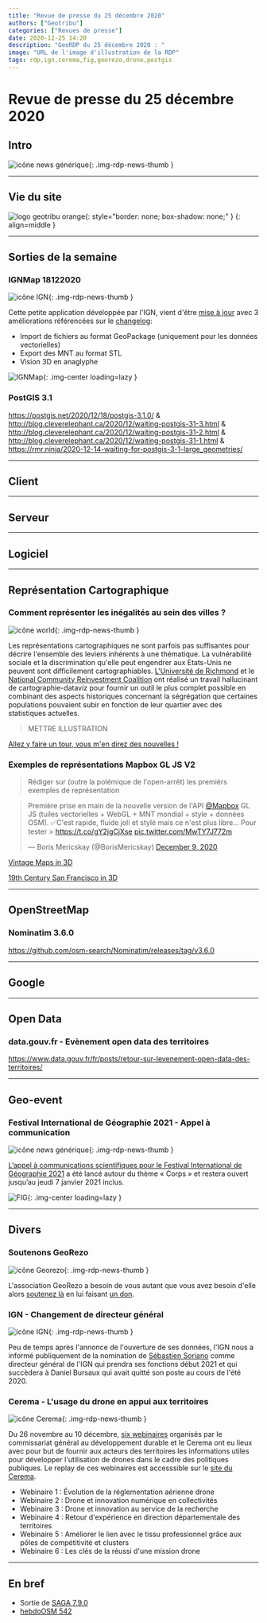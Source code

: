 ```yaml
---
title: "Revue de presse du 25 décembre 2020"
authors: ["Geotribu"]
categories: ["Revues de presse"]
date: 2020-12-25 14:20
description: "GeoRDP du 25 décembre 2020 : "
image: "URL de l'image d'illustration de la RDP"
tags: rdp,ign,cerema,fig,georezo,drone,postgis
---
```


# Revue de presse du 25 décembre 2020

## Intro

![icône news générique](https://cdn.geotribu.fr/img/internal/icons-rdp-news/news.png "News"){: .img-rdp-news-thumb }

----

## Vie du site

![logo geotribu orange](https://cdn.geotribu.fr/img/internal/charte/geotribu_logo_rectangle_384x80.png "logo geotribu orange"){: style="border: none; box-shadow: none;" }
{: align=middle }

----

## Sorties de la semaine

### IGNMap 18122020

![icône IGN](https://cdn.geotribu.fr/img/logos-icones/entreprises_association/ign.png "IGNMap"){: .img-rdp-news-thumb }

Cette petite application développée par l'IGN, vient d'être [mise à jour](http://ignmap.ign.fr/spip.php?article90) avec 3 améliorations référencées sur le [changelog](http://ignmap.ign.fr/spip.php?article89):

- Import de fichiers au format GeoPackage (uniquement pour les données vectorielles)
- Export des MNT au format STL
- Vision 3D en anaglyphe

![IGNMap](https://cdn.geotribu.fr/img/articles-blog-rdp/logiciels/IGNMap/ignmap_anaglyphes.png "IGNMap"){: .img-center loading=lazy }

### PostGIS 3.1

<https://postgis.net/2020/12/18/postgis-3.1.0/> & <http://blog.cleverelephant.ca/2020/12/waiting-postgis-31-3.html> & <http://blog.cleverelephant.ca/2020/12/waiting-postgis-31-2.html> & <http://blog.cleverelephant.ca/2020/12/waiting-postgis-31-1.html> & <https://rmr.ninja/2020-12-14-waiting-for-postgis-3-1-large_geometries/>

----

## Client

----

## Serveur

----

## Logiciel

----

## Représentation Cartographique

### Comment représenter les inégalités au sein des villes ?

![icône world](https://cdn.geotribu.fr/img/internal/icons-rdp-news/world.png "World"){: .img-rdp-news-thumb }

Les représentations cartographiques ne sont parfois pas suffisantes pour décrire l'ensemble des leviers inhérents à une thématique. La vulnérabilité sociale et la discrimination qu'elle peut engendrer aux Etats-Unis ne peuvent sont difficilement cartographiables. [L'Université de Richmond]([https://dsl.richmond.edu/](https://dsl.richmond.edu/)) et le [National Community Reinvestment Coalition]([https://www.ncrc.org/](https://www.ncrc.org/)) ont réalisé un travail hallucinant de cartographie-dataviz pour fournir un outil le plus complet possible en combinant des aspects historiques concernant la ségrégation que certaines populations pouvaient subir en fonction de leur quartier avec des statistiques actuelles.

>METTRE ILLUSTRATION

[Allez y faire un tour, vous m'en direz des nouvelles !]([https://dsl.richmond.edu/socialvulnerability/](https://dsl.richmond.edu/socialvulnerability/))

### Exemples de représentations Mapbox GL JS V2

>Rédiger sur (outre la polémique de l'open-arrêt) les premièrs exemples de représentation

<blockquote class="twitter-tweet" data-dnt="true"><p lang="fr" dir="ltr">Première prise en main de la nouvelle version de l&#39;API <a href="https://twitter.com/Mapbox?ref_src=twsrc%5Etfw">@Mapbox</a> GL JS (tuiles vectorielles + WebGL + MNT mondial + style + données OSM). ✅C&#39;est rapide, fluide joli et stylé mais ce n&#39;est plus libre... Pour tester &gt; <a href="https://t.co/gY2jgCjXse">https://t.co/gY2jgCjXse</a> <a href="https://t.co/MwTY7J772m">pic.twitter.com/MwTY7J772m</a></p>&mdash; Boris Mericskay (@BorisMericskay) <a href="https://twitter.com/BorisMericskay/status/1336638072608485383?ref_src=twsrc%5Etfw">December 9, 2020</a></blockquote>

[Vintage Maps in 3D](http://googlemapsmania.blogspot.com/2020/12/vintage-maps-in-3d.html?utm_source=feedburner&utm_medium=feed&utm_campaign=Feed%3A+GoogleMapsMania+%28Google+Maps+Mania%29)

[19th Century San Francisco in 3D](http://googlemapsmania.blogspot.com/2020/12/19th-century-san-francisco-in-3d.html?utm_source=feedburner&utm_medium=feed&utm_campaign=Feed%3A+GoogleMapsMania+%28Google+Maps+Mania%29)

----

## OpenStreetMap

### Nominatim 3.6.0

<https://github.com/osm-search/Nominatim/releases/tag/v3.6.0>

----

## Google

----

## Open Data

### data.gouv.fr - Evènement open data des territoires

<https://www.data.gouv.fr/fr/posts/retour-sur-levenement-open-data-des-territoires/>

----

## Geo-event

### Festival International de Géographie 2021 - Appel à communication

![icône news générique](https://cdn.geotribu.fr/img/internal/icons-rdp-news/news.png "Festival International de Géographie"){: .img-rdp-news-thumb }

[L’appel à communications scientifiques pour le Festival International de Géographie 2021](https://www.fig.saint-die-des-vosges.fr/1147-edition-2021) a été lancé autour du thème « Corps » et restera ouvert jusqu’au jeudi 7 janvier 2021 inclus.

![FIG](https://cdn.geotribu.fr/img/articles-blog-rdp/capture-ecran/fig2021ok.jpg "Festival International de Géographie"){: .img-center loading=lazy }

----

## Divers

### Soutenons GeoRezo

![icône Georezo](https://cdn.geotribu.fr/img/logos-icones/entreprises_association/georezo.png){: .img-rdp-news-thumb }

L'association GeoRezo a besoin de vous autant que vous avez besoin d'elle alors [soutenez là](https://blog.georezo.net/laminute/2020/12/13/soutenez-le-georezo-3/) en lui faisant [un don](https://www.helloasso.com/associations/georezo-le-portail-geomatique/formulaires/1/widget).

### IGN - Changement de directeur général

![icône IGN](https://cdn.geotribu.fr/img/logos-icones/entreprises_association/ign.png "IGN"){: .img-rdp-news-thumb }

Peu de temps après l'annonce de l'ouverture de ses données, l'IGN nous a informé publiquement de la nomination de [Sébastien Soriano](https://twitter.com/sorianotech) comme directeur général de l'IGN qui prendra ses fonctions début 2021 et qui succèdera à Daniel Bursaux qui avait quitté son poste au cours de l'été 2020.

### Cerema - L'usage du drone en appui aux territoires

![icône Cerema](https://cdn.geotribu.fr/img/logos-icones/entreprises_association/logo_cerema.png "Cerema"){: .img-rdp-news-thumb }

Du 26 novembre au 10 décembre, [six webinaires](https://www.cerema.fr/fr/actualites/usage-du-drone-appui-aux-territoires-replays) organisés par le commissariat général au développement durable et le Cerema ont eu lieux avec pour but de fournir aux acteurs des territoires les informations utiles pour développer l'utilisation de drones dans le cadre des politiques publiques. Le replay de ces webinaires est accesssible sur le [site du Cerema](https://www.cerema.fr/fr/actualites/usage-du-drone-appui-aux-territoires-replays).

- Webinaire 1 : Évolution de la réglementation aérienne drone
- Webinaire 2 : Drone et innovation numérique en collectivités
- Webinaire 3 : Drone et innovation au service de la recherche
- Webinaire 4 : Retour d'expérience en direction départementale des territoires
- Webinaire 5 : Améliorer le lien avec le tissu professionnel grâce aux pôles de compétitivité et clusters 
- Webinaire 6 : Les clés de la réussi d'une mission drone

----

## En bref

- Sortie de [SAGA 7.9.0](https://sourceforge.net/p/saga-gis/news/)
- [hebdoOSM 542](http://weeklyosm.eu/fr/archives/14046)
